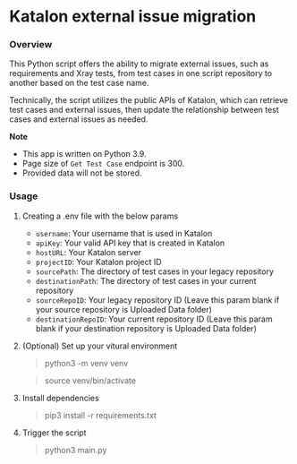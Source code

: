 # Katalon external issue migration

### Overview
This Python script offers the ability to migrate external issues, such as requirements and Xray tests, from test cases in one script repository to another based on the test case name.

Technically, the script utilizes the public APIs of Katalon, which can retrieve test cases and external issues, then update the relationship between test cases and external issues as needed.

**Note**
- This app is written on Python 3.9.
- Page size of `Get Test Case` endpoint is 300.
- Provided data will not be stored.

### Usage
1. Creating a .env file with the below params

    - `username`: Your username that is used in Katalon
    - `apiKey`: Your valid API key that is created in Katalon
    - `hostURL`: Your Katalon server
    - `projectID`: Your Katalon project ID
    - `sourcePath`: The directory of test cases in your legacy repository
    - `destinationPath`: The directory of test cases in your current repository
    - `sourceRepoID`: Your legacy repository ID (Leave this param blank if your source repository is Uploaded Data folder)
    - `destinationRepoID`: Your current repository ID (Leave this param blank if your destination repository is Uploaded Data folder)

2. (Optional) Set up your vitural environment
    > python3 -m venv venv

    > source venv/bin/activate

3. Install dependencies
    > pip3 install -r requirements.txt

4. Trigger the script
    > python3 main.py
